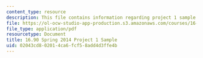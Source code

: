 ```yaml
---
content_type: resource
description: This file contains information regarding project 1 sample.
file: https://ol-ocw-studio-app-production.s3.amazonaws.com/courses/16-90-computational-methods-in-aerospace-engineering-spring-2014/02043cd802014ca6fcf58add4d3ffe4b_MIT16_90S14_AF_project1.pdf
file_type: application/pdf
resourcetype: Document
title: 16.90 Spring 2014 Project 1 Sample
uid: 02043cd8-0201-4ca6-fcf5-8add4d3ffe4b
---
```

